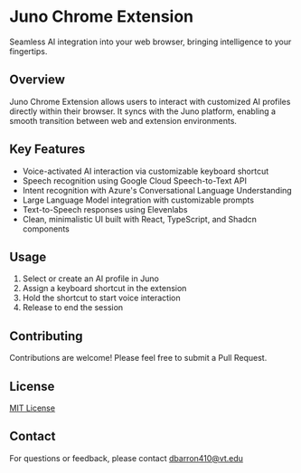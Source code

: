 # Juno Chrome Extension

Seamless AI integration into your web browser, bringing intelligence to your fingertips.

## Overview

Juno Chrome Extension allows users to interact with customized AI profiles directly within their browser. It syncs with the Juno platform, enabling a smooth transition between web and extension environments.

## Key Features

- Voice-activated AI interaction via customizable keyboard shortcut
- Speech recognition using Google Cloud Speech-to-Text API
- Intent recognition with Azure's Conversational Language Understanding
- Large Language Model integration with customizable prompts
- Text-to-Speech responses using Elevenlabs
- Clean, minimalistic UI built with React, TypeScript, and Shadcn components

## Usage

1. Select or create an AI profile in Juno
2. Assign a keyboard shortcut in the extension
3. Hold the shortcut to start voice interaction
4. Release to end the session

## Contributing

Contributions are welcome! Please feel free to submit a Pull Request.

## License

[MIT License](LICENSE)

## Contact

For questions or feedback, please contact dbarron410@vt.edu
